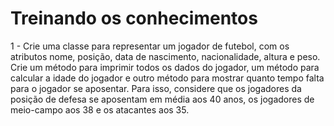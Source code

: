 # Treinando os conhecimentos

1 - Crie uma classe para representar um jogador de futebol, com os atributos nome, posição, data de nascimento, nacionalidade, altura e peso. Crie um método para imprimir todos os dados do jogador, um método para calcular a idade do jogador e outro método para mostrar quanto tempo falta para o jogador se aposentar. Para isso, considere que os jogadores da posição de defesa se aposentam em média aos 40 anos, os jogadores de meio-campo aos 38 e os atacantes aos 35.

